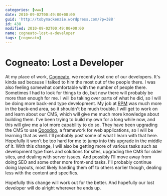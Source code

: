```yaml
---
categories: [www]
date: 2010-09-02T00:49:00+00:00
guid: 'http://tobymackenzie.wordpress.com/?p=388'
id: 438
modified: 2010-09-02T00:49:00+00:00
name: cogneato-lost-a-developer
tags: [cogneato]
---
```


Cogneato: Lost a Developer
==========================

At my place of work, [Cogneato](http://cogneato.com/), we recently lost one of our developers.  It's kinda sad because I talked to him the most out of the people there.  I was also feeling somewhat comfortable with the number of people there.  Sometimes I had to look for things to do, but now there will probably be more than enough for me.  I will be taking over parts of what he did, so I will be doing more back-end type development.  My job at [RPM](http://rpminc.com) was much more in the back-end area, so it shouldn't be much trouble.  I will get to work on and learn about our CMS, which will give me much more knowledge about building them.  I've been trying to build my own for a long while now, and this will give me a lot more capability to do so.  They have been upgrading the CMS to use [Qooxdoo](http://qooxdoo.org/), a framework for web applications, so I will be learning that as well.  I'll probably post some of what I learn with that here.  Hopefully it won't be too hard for me to jump into this upgrade in the middle of it.  With this change, I will also be getting more of various tasks such as development type fixes and solutions for sites, upgrading the CMS for older sites, and dealing with server issues.  And possibly I'll move away from doing SEO and some other more front-end tasks.  I'll probably continue doing layouts, most likely handing them off to others earlier though, dealing less with the content and specifics.

Hopefully this change will work out for the better.  And hopefully our lost developer will do alright wherever he ends up.
